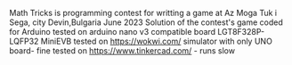 Math Tricks is programming contest for writting a game at Az Moga Tuk i Sega, city Devin,Bulgaria June 2023 
Solution of the contest's game coded for Arduino
tested on arduino nano v3 compatible board LGT8F328P-LQFP32 MiniEVB
tested on https://wokwi.com/ simulator with only UNO board- fine
tested on https://www.tinkercad.com/ - runs slow









